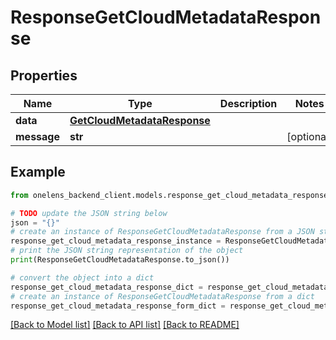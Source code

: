 # ResponseGetCloudMetadataResponse


## Properties

Name | Type | Description | Notes
------------ | ------------- | ------------- | -------------
**data** | [**GetCloudMetadataResponse**](GetCloudMetadataResponse.md) |  | 
**message** | **str** |  | [optional] 

## Example

```python
from onelens_backend_client.models.response_get_cloud_metadata_response import ResponseGetCloudMetadataResponse

# TODO update the JSON string below
json = "{}"
# create an instance of ResponseGetCloudMetadataResponse from a JSON string
response_get_cloud_metadata_response_instance = ResponseGetCloudMetadataResponse.from_json(json)
# print the JSON string representation of the object
print(ResponseGetCloudMetadataResponse.to_json())

# convert the object into a dict
response_get_cloud_metadata_response_dict = response_get_cloud_metadata_response_instance.to_dict()
# create an instance of ResponseGetCloudMetadataResponse from a dict
response_get_cloud_metadata_response_form_dict = response_get_cloud_metadata_response.from_dict(response_get_cloud_metadata_response_dict)
```
[[Back to Model list]](../README.md#documentation-for-models) [[Back to API list]](../README.md#documentation-for-api-endpoints) [[Back to README]](../README.md)


